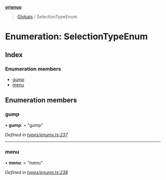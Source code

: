 **[orionuo](../README.md)**

> [Globals](../globals.md) / SelectionTypeEnum

# Enumeration: SelectionTypeEnum

## Index

### Enumeration members

* [gump](selectiontypeenum.md#gump)
* [menu](selectiontypeenum.md#menu)

## Enumeration members

### gump

•  **gump**:  = "gump"

*Defined in [types/enums.ts:237](https://github.com/msviha/orionuo/blob/2f31050/src/types/enums.ts#L237)*

___

### menu

•  **menu**:  = "menu"

*Defined in [types/enums.ts:238](https://github.com/msviha/orionuo/blob/2f31050/src/types/enums.ts#L238)*
